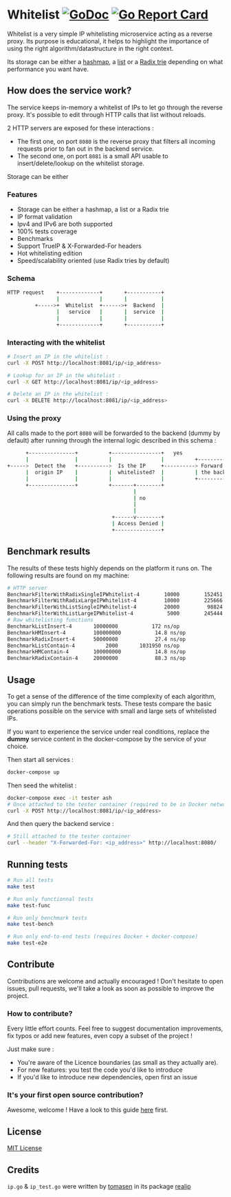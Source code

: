 # Whitelist [![GoDoc](https://godoc.org/github.com/thylong/whitelist?status.svg)](https://godoc.org/github.com/thylong/whitelist) [![Go Report Card](https://goreportcard.com/badge/github.com/thylong/whitelist)](https://goreportcard.com/report/github.com/thylong/whitelist)

Whitelist is a very simple IP whitelisting microservice acting as a reverse proxy.  Its purpose is educational, it helps to highlight the importance of using the right algorithm/datastructure in the right context.

Its storage can be either a [hashmap](https://en.wikipedia.org/wiki/Hash_table), a [list](https://en.wikipedia.org/wiki/Array_data_structure) or a [Radix trie](https://en.wikipedia.org/wiki/Radix_tree) depending on what performance you want have.

## How does the service work?

The service keeps in-memory a whitelist of IPs to let go through the reverse proxy.
It's possible to edit through HTTP calls that list without reloads.

2 HTTP servers are exposed for these interactions :

- The first one, on port `8080` is the reverse proxy that filters all incoming requests prior to fan out in the backend service.
- The second one, on port `8081` is a small API usable to insert/delete/lookup on the whitelist storage.

Storage can be either

### Features 

- Storage can be either a hashmap, a list or a Radix trie
- IP format validation
- Ipv4 and IPv6 are both supported
- 100% tests coverage
- Benchmarks
- Support TrueIP & X-Forwarded-For headers
- Hot whitelisting edition
- Speed/scalability oriented (use Radix tries by default)

### Schema

```sh
HTTP request    +-------------+       +-----------+
                |             |       |           |
         +----->+  Whitelist  +------>+  Backend  |
                |   service   |       |  service  |
                |             |       |           |
                +-------------+       +-----------+
```

### Interacting with the whitelist


```sh
# Insert an IP in the whitelist :
curl -X POST http://localhost:8081/ip/<ip_address>

# Lookup for an IP in the whitelist :
curl -X GET http://localhost:8081/ip/<ip_address>

# Delete an IP in the whitelist :
curl -X DELETE http://localhost:8081/ip/<ip_address>
```

### Using the proxy

All calls made to the port `8080` will be forwarded to the backend (dummy by default) after running through the internal
logic described in this schema :

```sh
      +---------------+          +----------------+   yes
      |               |          |                |          +-------------+
+----->  Detect the   +---------->  Is the IP     +----------> Forward to  |
      |  origin IP    |          |  whitelisted?  |          | the backend |
      |               |          |                |          +-------------+
      +---------------+          +-------+--------+
                                         |
                                         | no
                                         |
                                         |
                                  +------v--------+
                                  | Access Denied |
                                  +---------------+
```

## Benchmark results

The results of these tests highly depends on the platform it runs on. The following results are found on my machine:
```sh
# HTTP server
BenchmarkFilterWithRadixSingleIPWhitelist-4   	   10000	    152451 ns/op
BenchmarkFilterWithRadixLargeIPWhitelist-4    	   10000	    225666 ns/op
BenchmarkFilterWithListSingleIPWhitelist-4    	   20000	     98824 ns/op
BenchmarkFilterWithListLargeIPWhitelist-4     	    5000	    245444 ns/op
# Raw whitelisting functions
BenchmarkListInsert-4     	10000000	       172 ns/op
BenchmarkHMInsert-4       	100000000	        14.8 ns/op
BenchmarkRadixInsert-4    	50000000	        27.4 ns/op
BenchmarkListContain-4    	    2000	   1031950 ns/op
BenchmarkHMContain-4      	100000000	        14.8 ns/op
BenchmarkRadixContain-4   	20000000	        88.3 ns/op
```

## Usage

To get a sense of the difference of the time complexity of each algorithm, you can simply run the benchmark tests.
These tests compare the basic operations possible on the service with small and large sets of whitelisted IPs.

If you want to experience the service under real conditions, replace the **dummy** service content in the docker-compose
by the service of your choice.

Then start all services :

```sh
docker-compose up
```

Then seed the whitelist :

```sh
docker-compose exec -it tester ash
# Once attached to the tester container (required to be in Docker network space)
curl -X POST http://localhost:8081/ip/<ip_address>
```

And then query the backend service :

```sh
# Still attached to the tester container
curl --header "X-Forwarded-For: <ip_address>" http://localhost:8080/
```

## Running tests

```sh
# Run all tests
make test

# Run only functionnal tests
make test-func

# Run only benchmark tests
make test-bench

# Run only end-to-end tests (requires Docker + docker-compose)
make test-e2e
```

## Contribute

Contributions are welcome and actually encouraged !
Don't hesitate to open issues, pull requests, we'll take a look as soon as possible to improve the project.

### How to contribute?

Every little effort counts.
Feel free to suggest documentation improvements, fix typos or add new features, even copy a subset of the project !

Just make sure :
- You're aware of the Licence boundaries (as small as they actually are).
- For new features: you test the code you'd like to introduce
- If you'd like to introduce new dependencies, open first an issue

### It's your first open source contribution?

Awesome, welcome !
Have a look to this guide [here](https://github.com/github/opensource.guide/blob/master/CONTRIBUTING.md) first.

## License

[MIT License](https://github.com/BackMarket/whitelist/blob/master/LICENSE)

## Credits

`ip.go` & `ip_test.go` were written by [tomasen](https://github.com/tomasen) in its package [realip](https://github.com/tomasen/realip)